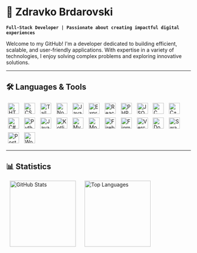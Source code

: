 # 🌟 Zdravko Brdarovski  

**`Full-Stack Developer | Passionate about creating impactful digital experiences`**  

Welcome to my GitHub! I'm a developer dedicated to building efficient, scalable, and user-friendly applications. With expertise in a variety of technologies, I enjoy solving complex problems and exploring innovative solutions.

---

## 🛠️ Languages & Tools  

<p align="left">
  <img alt="HTML5" width="30px" src="https://cdn.jsdelivr.net/gh/devicons/devicon/icons/html5/html5-plain.svg" style="padding: 5px;" />
  <img alt="CSS3" width="30px" src="https://cdn.jsdelivr.net/gh/devicons/devicon/icons/css3/css3-plain.svg" style="padding: 5px;" />
  <img alt="TailwindCSS" width="30px" src="https://cdn.jsdelivr.net/gh/devicons/devicon/icons/tailwindcss/tailwindcss-original-wordmark.svg" style="padding: 5px;" />
  <img alt="NodeJS" width="30px" src="https://cdn.jsdelivr.net/gh/devicons/devicon/icons/nodejs/nodejs-original.svg" style="padding: 5px;" />
  <img alt="JavaScript" width="30px" src="https://cdn.jsdelivr.net/gh/devicons/devicon/icons/javascript/javascript-plain.svg" style="padding: 5px;" />
  <img alt="ExpressJS" width="30px" src="https://cdn.jsdelivr.net/gh/devicons/devicon/icons/express/express-original.svg" style="padding: 5px;" />
  <img alt="React" width="30px" src="https://cdn.jsdelivr.net/gh/devicons/devicon/icons/react/react-original.svg" style="padding: 5px;" />
  <img alt="PHP" width="30px" src="https://cdn.jsdelivr.net/gh/devicons/devicon/icons/php/php-original.svg" style="padding: 5px;" />
  <img alt="JSON" width="30px" src="https://cdn.jsdelivr.net/gh/devicons/devicon/icons/json/json-original.svg" style="padding: 5px;" />
  <img alt="C" width="30px" src="https://cdn.jsdelivr.net/gh/devicons/devicon/icons/c/c-original.svg" style="padding: 5px;" />
  <img alt="C++" width="30px" src="https://cdn.jsdelivr.net/gh/devicons/devicon/icons/cplusplus/cplusplus-line.svg" style="padding: 5px;" />
  <img alt="C#" width="30px" src="https://cdn.jsdelivr.net/gh/devicons/devicon/icons/csharp/csharp-original.svg" style="padding: 5px;" />
  <img alt="Python" width="30px" src="https://cdn.jsdelivr.net/gh/devicons/devicon/icons/python/python-plain.svg" style="padding: 5px;" />
  <img alt="Java" width="30px" src="https://cdn.jsdelivr.net/gh/devicons/devicon/icons/java/java-original.svg" style="padding: 5px;" />
  <img alt="Kotlin" width="30px" src="https://cdn.jsdelivr.net/gh/devicons/devicon/icons/kotlin/kotlin-original.svg" style="padding: 5px;" />
  <img alt="MySQL" width="30px" src="https://cdn.jsdelivr.net/gh/devicons/devicon/icons/mysql/mysql-original.svg" style="padding: 5px;" />
  <img alt="MongoDB" width="30px" src="https://cdn.jsdelivr.net/gh/devicons/devicon/icons/mongodb/mongodb-original.svg" style="padding: 5px;" />
  <img alt="Firebase" width="30px" src="https://cdn.jsdelivr.net/gh/devicons/devicon/icons/firebase/firebase-original.svg" style="padding: 5px;" />
  <img alt="Figma" width="30px" src="https://cdn.jsdelivr.net/gh/devicons/devicon/icons/figma/figma-original.svg" style="padding: 5px;" />
  <img alt="Vercel" width="30px" src="https://cdn.jsdelivr.net/gh/devicons/devicon/icons/vercel/vercel-original.svg" style="padding: 5px;" />
  <img alt="Docker" width="30px" src="https://cdn.jsdelivr.net/gh/devicons/devicon/icons/docker/docker-original.svg" style="padding: 5px;" />
  <img alt="Swagger" width="30px" src="https://cdn.jsdelivr.net/gh/devicons/devicon/icons/swagger/swagger-original.svg" style="padding: 5px;" />
  <img alt="Postman" width="30px" src="https://cdn.jsdelivr.net/gh/devicons/devicon/icons/postman/postman-original.svg" style="padding: 5px;" />
  <img alt="WooCommerce" width="30px" src="https://cdn.jsdelivr.net/gh/devicons/devicon/icons/woocommerce/woocommerce-original.svg" style="padding: 5px;" />
</p>

---

## 📊 Statistics  

<p align="left">
  <img src="https://github-readme-stats.vercel.app/api?username=zbrdarovski&show_icons=true&theme=radical" alt="GitHub Stats" height="180px" style="margin: 0 10px;" />
  <img src="https://github-readme-stats.vercel.app/api/top-langs/?username=zbrdarovski&layout=compact&theme=radical" alt="Top Languages" height="180px" style="margin: 0 10px;" />
</p>

